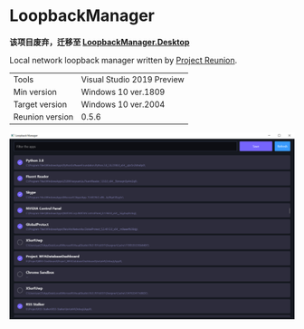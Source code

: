 # LoopbackManager

**该项目废弃，迁移至 [LoopbackManager.Desktop](https://github.com/Richasy/LoopbackManager.Desktop)**

Local network loopback manager written by [Project Reunion](https://github.com/microsoft/ProjectReunion).

|||
|-|-|
|Tools|Visual Studio 2019 Preview|
|Min version|Windows 10 ver.1809|
|Target version|Windows 10 ver.2004|
|Reunion version|0.5.6|

![](image.png)
